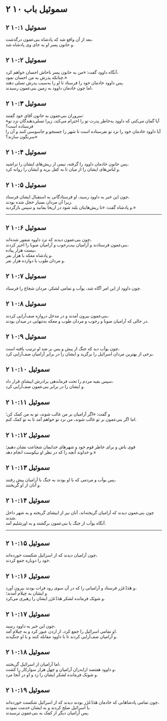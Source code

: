 # ۲ سموئیل باب ۱۰

## ۲ سموئیل ۱۰:۱

بعد از آن واقع شد که پادشاه بنی‌عمون درگذشت،  
و حانون پسر او به جای وی پادشاه شد.

## ۲ سموئیل ۱۰:۲

آنگاه داوود گفت: «من به حانون پسر ناحاش احسان خواهم کرد،  
چنانکه پدرش به من احسان نمود.»  
پس داوود خادمان خود را فرستاد تا او را به‌سبب پدرش تسلی دهند.  
اما چون خادمان داوود به زمین بنی‌عمون رسیدند،

## ۲ سموئیل ۱۰:۳

سروران بنی‌عمون به حانون آقای خود گفتند:  
«آیا گمان می‌کنی که داوود به‌خاطر پدرت تو را احترام می‌کند، زیرا تسلی‌دهندگان نزد تو فرستاده است؟  
آیا داوود خادمان خود را نزد تو نفرستاده است تا شهر را جستجو و جاسوسی کنند و آن را سرنگون سازند؟»

## ۲ سموئیل ۱۰:۴

پس حانون خادمان داوود را گرفته، نیمی از ریش‌های ایشان را تراشید،  
و لباس‌های ایشان را از میان تا به کفل برید و ایشان را روانه کرد.

## ۲ سموئیل ۱۰:۵

چون این خبر به داوود رسید، او فرستادگانی به استقبال ایشان فرستاد،  
زیرا آن مردان بسیار خجل شده بودند.  
و پادشاه گفت: «تا ریش‌هایتان بلند شود در اریحا بمانید و سپس بازگردید.»

---

## ۲ سموئیل ۱۰:۶

چون بنی‌عمون دیدند که نزد داوود منفور شده‌اند،  
بنی‌عمون فرستادند و آرامیان بیت‌رحوب و آرامیان صوبا را اجیر کردند،  
بیست هزار پیاده،  
و پادشاه معکه با هزار نفر،  
و مردان طوب با دوازده هزار نفر.

## ۲ سموئیل ۱۰:۷

چون داوود از این امر آگاه شد، یوآب و تمامی لشکر، مردان شجاع را فرستاد.

## ۲ سموئیل ۱۰:۸

بنی‌عمون بیرون آمدند و در مدخل دروازه صف‌آرایی کردند،  
در حالی که آرامیان صوبا و رحوب و مردان طوب و معکه به‌تنهایی در میدان بودند.

## ۲ سموئیل ۱۰:۹

چون یوآب دید که جنگ از پیش و پس بر ضد او ترتیب یافته است،  
برخی از بهترین مردان اسرائیل را برگزید و ایشان را در برابر آرامیان صف‌آرایی کرد.

## ۲ سموئیل ۱۰:۱۰

سپس بقیه مردم را تحت فرماندهی برادرش ابیشای قرار داد،  
و ایشان را در برابر بنی‌عمون صف‌آرایی کرد.

## ۲ سموئیل ۱۰:۱۱

و گفت: «اگر آرامیان بر من غالب شوند، تو به من کمک کن؛  
اما اگر بنی‌عمون بر تو غالب شوند، من نزد تو خواهم آمد تا به تو کمک کنم.

## ۲ سموئیل ۱۰:۱۲

قوی باش و برای خاطر قوم خود و شهرهای خدایمان شجاعت نشان دهیم؛  
و خداوند آنچه را که در نظر او نیکوست انجام دهد.»

## ۲ سموئیل ۱۰:۱۳

پس یوآب و مردمی که با او بودند به جنگ با آرامیان پیش رفتند،  
و آنان از او گریختند.

## ۲ سموئیل ۱۰:۱۴

چون بنی‌عمون دیدند که آرامیان گریخته‌اند، آنان نیز از ابیشای گریخته و به شهر داخل شدند.  
آنگاه یوآب از جنگ با بنی‌عمون برگشته و به اورشلیم آمد.

---

## ۲ سموئیل ۱۰:۱۵

چون آرامیان دیدند که از اسرائیل شکست خورده‌اند،  
خود را دوباره جمع کردند.

## ۲ سموئیل ۱۰:۱۶

و هَدَدْعَزَر فرستاد و آرامیانی را که در آن سوی رود فرات بودند بیرون آورد،  
و ایشان به حِیلام آمدند؛  
و شوبَک فرمانده لشکر هَدَدْعَزَر ایشان را رهبری می‌کرد.

## ۲ سموئیل ۱۰:۱۷

چون این خبر به داوود رسید،  
او تمامی اسرائیل را جمع کرد، از اردن عبور کرد و به حِیلام آمد.  
و آرامیان صف‌آرایی کردند تا با داوود مقابله کنند و با او جنگیدند.

## ۲ سموئیل ۱۰:۱۸

اما آرامیان از اسرائیل گریختند،  
و داوود هفتصد ارابه‌ران آرامیان و چهل هزار سوارکار را کشت،  
و شوبَک فرمانده لشکر ایشان را زد و او در آنجا مرد.

## ۲ سموئیل ۱۰:۱۹

چون تمامی پادشاهانی که خادمان هَدَدْعَزَر بودند دیدند که از اسرائیل شکست خورده‌اند،  
با اسرائیل صلح کردند و به ایشان خدمت نمودند.  
پس آرامیان دیگر از کمک به بنی‌عمون ترسیدند.
